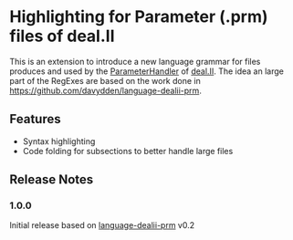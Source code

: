 # Highlighting for Parameter (.prm) files of deal.II

This is an extension to introduce a new language grammar for files 
produces and used by the [ParameterHandler](https://dealii.org/current/doxygen/deal.II/classParameterHandler.html) of [deal.II](https://dealii.org).
The idea an large part of the RegExes are based on the 
work done in https://github.com/davydden/language-dealii-prm.

## Features

* Syntax highlighting
* Code folding for subsections to better handle large files 


## Release Notes

### 1.0.0
Initial release based on [language-dealii-prm](https://github.com/davydden/language-dealii-prm)
v0.2